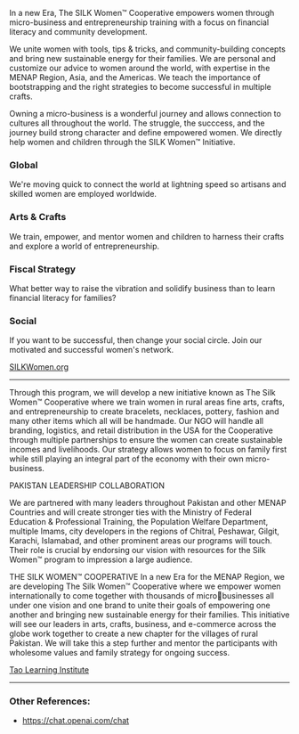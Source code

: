 <!--- Line 2 is how you write a paragraph --->
<!--- <p> Write here. </p> --->

<p>In a new Era, The SILK Women™ Cooperative empowers women through micro-business and entrepreneurship training with a focus on financial literacy and community development.

We unite women with tools, tips & tricks, and community-building concepts and bring new sustainable energy for their families. We are personal and customize our advice to women around the world, with expertise in the MENAP Region, Asia, and the Americas. We teach the importance of bootstrapping and the right strategies to become successful in multiple crafts.

Owning a micro-business is a wonderful journey and allows connection to cultures all throughout the world. The struggle, the succcess, and the journey build strong character and define empowered women. We directly help women and children through the SILK Women™ Initiative.

### Global

We're moving quick to connect the world at lightning speed so artisans and skilled women are employed worldwide.

### Arts & Crafts

We train, empower, and mentor women and children to harness their crafts and explore a world of entrepreneurship.

### Fiscal Strategy

What better way to raise the vibration and solidify business than to learn financial literacy for families?

### Social

If you want to be successful, then change your social circle. Join our motivated and successful women's network.

</p>
<a href="https://silkwomen.org/">SILKWomen.org</a>

<hr>

<p> 
Through this program, we will develop a new initiative known as The Silk Women™
Cooperative where we train women in rural areas fine arts, crafts, and entrepreneurship to 
create bracelets, necklaces, pottery, fashion and many other items which all will be handmade. Our NGO will handle all branding, logistics, and retail distribution in the USA for 
the Cooperative through multiple partnerships to ensure the women can create sustainable 
incomes and livelihoods. Our strategy allows women to focus on family first while still
playing an integral part of the economy with their own micro-business. 

PAKISTAN LEADERSHIP COLLABORATION

We are partnered with many leaders throughout Pakistan and other 
MENAP Countries and will create stronger ties with the Ministry of 
Federal Education & Professional Training, the Population Welfare 
Department, multiple Imams, city developers in the regions of 
Chitral, Peshawar, Gilgit, Karachi, Islamabad, and other prominent 
areas our programs will touch. 
Their role is crucial by endorsing our vision with resources for 
the Silk Women™ program to impression a large audience.

THE SILK WOMEN™ COOPERATIVE
In a new Era for the MENAP Region, we are developing The Silk Women™ Cooperative 
where we empower women internationally to come together with thousands of microbusinesses all under one vision and one brand to unite their goals of empowering one 
another and bringing new sustainable energy for their families. This initiative will see 
our leaders in arts, crafts, business, and e-commerce across the globe work together to 
create a new chapter for the villages of rural Pakistan. We will take this a step further 
and mentor the participants with wholesome values and family strategy for ongoing 
success.
</p>
<a href="https://taolearning.org/briefs/silk_women_public.pdf">Tao Learning Institute<a>

<hr>

<!--- Other References --->
### Other References:
- https://chat.openai.com/chat
